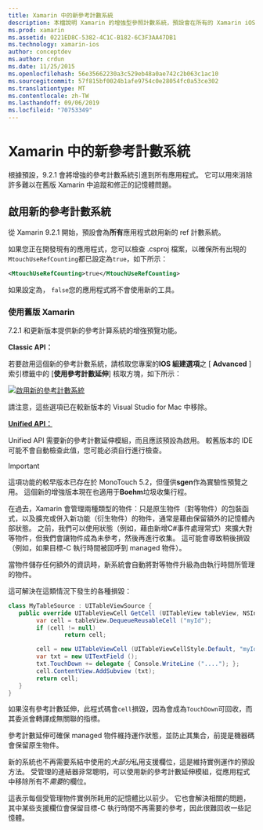 ```yaml
---
title: Xamarin 中的新參考計數系統
description: 本檔說明 Xamarin 的增強型參照計數系統，預設會在所有的 Xamarin iOS 應用程式中啟用。
ms.prod: xamarin
ms.assetid: 0221ED8C-5382-4C1C-B182-6C3F3AA47DB1
ms.technology: xamarin-ios
author: conceptdev
ms.author: crdun
ms.date: 11/25/2015
ms.openlocfilehash: 56e35662230a3c529eb48a0ae742c2b063c1ac10
ms.sourcegitcommit: 57f815bf0024b1afe9754c0e28054fc0a53ce302
ms.translationtype: MT
ms.contentlocale: zh-TW
ms.lasthandoff: 09/06/2019
ms.locfileid: "70753349"
---
```

# <a name="new-reference-counting-system-in-xamarinios"></a>Xamarin 中的新參考計數系統

根據預設，9.2.1 會將增強的參考計數系統引進到所有應用程式。 它可以用來消除許多難以在舊版 Xamarin 中追蹤和修正的記憶體問題。

## <a name="enabling-the-new-reference-counting-system"></a>啟用新的參考計數系統

從 Xamarin 9.2.1 開始，預設會為**所有**應用程式啟用新的 ref 計數系統。

如果您正在開發現有的應用程式，您可以檢查 .csproj 檔案，以確保所有出現的`MtouchUseRefCounting`都已設定為`true`，如下所示：

```xml
<MtouchUseRefCounting>true</MtouchUseRefCounting>
```

如果設定為， `false`您的應用程式將不會使用新的工具。

### <a name="using-older-versions-of-xamarin"></a>使用舊版 Xamarin

7\.2.1 和更新版本提供新的參考計算系統的增強預覽功能。

**Classic API：**

若要啟用這個新的參考計數系統，請核取您專案的**IOS 組建選項**之 [ **Advanced** ] 索引標籤中的 [**使用參考計數延伸**] 核取方塊，如下所示： 

[![](newrefcount-images/image1.png "啟用新的參考計數系統")](newrefcount-images/image1.png#lightbox)

請注意，這些選項已在較新版本的 Visual Studio for Mac 中移除。

 **[Unified API：](~/cross-platform/macios/unified/index.md)**

 Unified API 需要新的參考計數延伸模組，而且應該預設為啟用。 較舊版本的 IDE 可能不會自動檢查此值，您可能必須自行進行檢查。

> [!IMPORTANT]
> 這項功能的較早版本已存在於 MonoTouch 5.2，但僅供**sgen**作為實驗性預覽之用。 這個新的增強版本現在也適用于**Boehm**垃圾收集行程。

在過去，Xamarin 會管理兩種類型的物件：只是原生物件（對等物件）的包裝函式，以及擴充或併入新功能（衍生物件）的物件，通常是藉由保留額外的記憶體內部狀態。 之前，我們可以使用狀態（例如，藉由新增C#事件處理常式）來擴大對等物件，但我們會讓物件成為未參考，然後再進行收集。 這可能會導致稍後損毀（例如，如果目標-C 執行時間被回呼到 managed 物件）。

當物件儲存任何額外的資訊時，新系統會自動將對等物件升級為由執行時間所管理的物件。

這可解決在這類情況下發生的各種損毀：

```csharp
class MyTableSource : UITableViewSource {
   public override UITableViewCell GetCell (UITableView tableView, NSIndexPath indexPath) {
        var cell = tableView.DequeueReusableCell ("myId");
        if (cell != null)
                return cell;

        cell = new UITableViewCell (UITableViewCellStyle.Default, "myId");
        var txt = new UITextField ();
        txt.TouchDown += delegate { Console.WriteLine ("...."); };
        cell.ContentView.AddSubview (txt);
        return cell;
   }
}
```

如果沒有參考計數延伸，此程式碼會`cell`損毀，因為會成為`TouchDown`可回收，而其委派會轉譯成無關聯的指標。

參考計數延伸可確保 managed 物件維持運作狀態，並防止其集合，前提是機器碼會保留原生物件。

新的系統也不再需要系結中使用的*大部分*私用支援欄位，這是維持實例運作的預設方法。 受管理的連結器非常聰明，可以使用新的參考計數延伸模組，從應用程式中移除所有不*需要*的欄位。

這表示每個受管理物件實例所耗用的記憶體比以前少。 它也會解決相關的問題，其中某些支援欄位會保留目標-C 執行時間不再需要的參考，因此很難回收一些記憶體。
